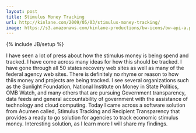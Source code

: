 ```yaml
---
layout: post
title: Stimulus Money Tracking
url: http://kinlane.com/2009/05/03/stimulus-money-tracking/
image: https://s3.amazonaws.com/kinlane-productions/bw-icons/bw-api-a.png
---
```

{% include JB/setup %}
I have seen a lot of press about how the stimulus money is being spend and tracked. I have come across many ideas for how this should be tracked.
I have gone through all 50 states recovery web sites as well as many of the federal agency web sites. There is definitely no rhyme or reason to how thiis money and projects are being tracked.
I see several organizations such as the Sunlight Foundation, National Institute on Money in State Politics, OMB Watch, and many others that are pursuing Government transparency, data feeds and general accountability of government with the assistance of technology and cloud computing.
Today I came across a software solution from Acumen called, Stimulus Tracking and Recipient Transparency that provides a ready to go solution for agencies to track economic stimulus money.
Interesting solution, as I learn more I will share my findings.
